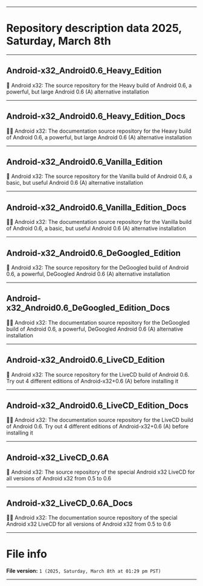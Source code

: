 
***

# Repository description data 2025, Saturday, March 8th

---

## Android-x32_Android0.6_Heavy_Edition

🤖️ Android x32: The source repository for the Heavy build of Android 0.6, a powerful, but large Android 0.6 (A) alternative installation

---

## Android-x32_Android0.6_Heavy_Edition_Docs

🤖️📖️ Android x32: The documentation source repository for the Heavy build of Android 0.6, a powerful, but large Android 0.6 (A) alternative installation

---

## Android-x32_Android0.6_Vanilla_Edition

🤖️ Android x32: The source repository for the Vanilla build of Android 0.6, a basic, but useful Android 0.6 (A) alternative installation

---

## Android-x32_Android0.6_Vanilla_Edition_Docs

🤖️📖️ Android x32: The documentation source repository for the Vanilla build of Android 0.6, a basic, but useful Android 0.6 (A) alternative installation

---

## Android-x32_Android0.6_DeGoogled_Edition

🤖️ Android x32: The source repository for the DeGoogled build of Android 0.6, a powerful, DeGoogled Android 0.6 (A) alternative installation 

---

## Android-x32_Android0.6_DeGoogled_Edition_Docs

🤖️📖️ Android x32: The documentation source repository for the DeGoogled build of Android 0.6, a powerful, DeGoogled Android 0.6 (A) alternative installation

---

## Android-x32_Android0.6_LiveCD_Edition

🤖️ Android x32: The source repository for the LiveCD build of Android 0.6. Try out 4 different editions of Android-x32+0.6 (A) before installing it 

---

## Android-x32_Android0.6_LiveCD_Edition_Docs

🤖️📖️ Android x32: The documentation source repository for the LiveCD build of Android 0.6. Try out 4 different editions of Android-x32+0.6 (A) before installing it 

---

## Android-x32_LiveCD_0.6A

🤖️ Android x32: The source repository of the special Android x32 LiveCD for all versions of Android x32 from 0.5 to 0.6

---

## Android-x32_LiveCD_0.6A_Docs

🤖️📖️ Android x32: The documentation source repository of the special Android x32 LiveCD for all versions of Android x32 from 0.5 to 0.6

***

# File info

**File version:** `1 (2025, Saturday, March 8th at 01:29 pm PST)`

***

